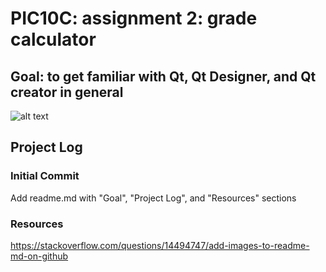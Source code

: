 # PIC10C: assignment 2: grade calculator

## Goal: to get familiar with Qt, Qt Designer, and Qt creator in general

![alt text](https://bytebucket.org/rikis-salazar/10c-spring18-class-website/raw/a4a4fc64ba01b99a2a2cdb5b2f661741a55cc745/assignments/hw2/grade-breakdown.png)



## Project Log
### Initial Commit
Add readme.md with "Goal", "Project Log", and "Resources" sections

### Resources
https://stackoverflow.com/questions/14494747/add-images-to-readme-md-on-github
